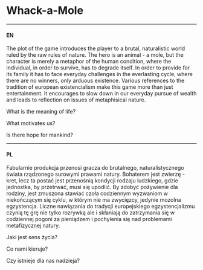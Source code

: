 # Whack-a-Mole

---

#### EN

The plot of the game introduces the player to a brutal, naturalistic world ruled by the raw rules of nature. The hero is an animal - a mole, but the character is merely a metaphor of the human condition, where the individual, in order to survive, has to degrade itself. In order to provide for its family it has to face everyday challenges in the everlasting cycle, where there are no winners, only arduous existence. Various references to the tradition of european existencialism make this game more than just entertainment. It encourages to slow down in our everyday pursue of wealth and leads to reflection on issues of metaphisical nature.

What is the meaning of life?

What motivates us?

Is there hope for mankind?

---

#### PL

Fabularnie produkcja przenosi gracza do brutalnego, naturalistycznego świata rządzonego surowymi prawami natury. Bohaterem jest zwierzę - kret, lecz ta postać jest przenośnią kondycji rodzaju ludzkiego, gdzie jednostka, by przetrwać, musi się upodlić. By zdobyć pożywienie dla rodziny, jest zmuszona stawiać czoła codziennym wyzwaniom w niekończącym się cyklu, w którym nie ma zwycięzcy, jedynie mozolna egzystencja. Liczne nawiązania do tradycji europejskiego egzystencjalizmu czynią tę grę nie tylko rozrywką ale i skłaniają do zatrzymania się w codziennej pogoni za pieniądzem i pochylenia się nad problemami metafizycznej natury.

Jaki jest sens życia?

Co nami kieruje?

Czy istnieje dla nas nadzieja?
